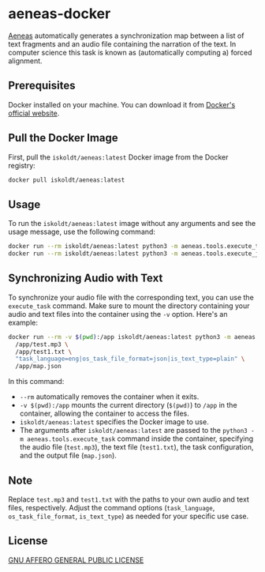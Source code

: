 


# aeneas-docker

[Aeneas](https://www.readbeyond.it/aeneas/) automatically generates a synchronization map between a list of text fragments and an audio file containing the narration of the text. In computer science this task is known as (automatically computing a) forced alignment.

## Prerequisites

Docker installed on your machine. You can download it from [Docker's official website](https://www.docker.com/).


## Pull the Docker Image
First, pull the `iskoldt/aeneas:latest` Docker image from the Docker registry:

```bash
docker pull iskoldt/aeneas:latest
```

## Usage

To run the `iskoldt/aeneas:latest` image without any arguments and see the usage message, use the following command:

```bash
docker run --rm iskoldt/aeneas:latest python3 -m aeneas.tools.execute_task
docker run --rm iskoldt/aeneas:latest python3 -m aeneas.tools.execute_job
```
## Synchronizing Audio with Text

To synchronize your audio file with the corresponding text, you can use the `execute_task` command. Make sure to mount the directory containing your audio and text files into the container using the `-v` option. Here's an example:

```bash
docker run --rm -v $(pwd):/app iskoldt/aeneas:latest python3 -m aeneas.tools.execute_task \
  /app/test.mp3 \
  /app/test1.txt \
  "task_language=eng|os_task_file_format=json|is_text_type=plain" \
  /app/map.json
```
In this command:

- `--rm` automatically removes the container when it exits.
- `-v $(pwd):/app` mounts the current directory (`$(pwd)`) to `/app` in the container, allowing the container to access the files.
- `iskoldt/aeneas:latest` specifies the Docker image to use.
- The arguments after `iskoldt/aeneas:latest` are passed to the `python3 -m aeneas.tools.execute_task` command inside the container, specifying the audio file (`test.mp3`), the text file (`test1.txt`), the task configuration, and the output file (`map.json`).


## Note

Replace `test.mp3` and `test1.txt` with the paths to your own audio and text files, respectively.
Adjust the command options (`task_language`, `os_task_file_format`, `is_text_type`) as needed for your specific use case.


## License
[GNU AFFERO GENERAL PUBLIC LICENSE](https://github.com/oyekamal/aeneas-Docker/blob/main/LICENSE)
